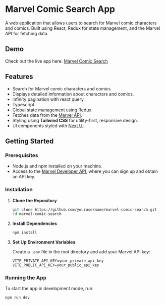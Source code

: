 # Marvel Comic Search App

A web application that allows users to search for Marvel comic characters and comics. Built using React, Redux for state management, and the Marvel API for fetching data.

## Demo

Check out the live app here: [Marvel Comic Search](https://marvelcomicsearch.vercel.app/)

## Features

- Search for Marvel comic characters and comics.
- Displays detailed information about characters and comics.
- infinity pagination with react query
- Typescript.
- Global state management using Redux.
- Fetches data from the [Marvel API](https://developer.marvel.com/).
- Styling using **Tailwind CSS** for utility-first, responsive design.  
- UI components styled with [Next UI](https://nextui.org/).

## Getting Started

### Prerequisites

- Node.js and npm installed on your machine.
- Access to the [Marvel Developer API](https://developer.marvel.com/), where you can sign up and obtain an API key.

### Installation

1. **Clone the Repository**
    ```bash
    git clone https://github.com/yourusername/marvel-comic-search.git
    cd marvel-comic-search
    ```

2. **Install Dependencies**
    ```bash
    npm install
    ```

3. **Set Up Environment Variables**

    Create a `.env` file in the root directory and add your Marvel API key:

    ```plaintext
    VITE_PRIVATE_API_KEY=your_private_api_key
    VITE_PUBLIC_API_KEY=your_public_api_key
    ```

### Running the App

To start the app in development mode, run:

```bash
npm run dev
